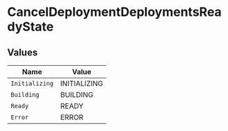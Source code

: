 # CancelDeploymentDeploymentsReadyState


## Values

| Name           | Value          |
| -------------- | -------------- |
| `Initializing` | INITIALIZING   |
| `Building`     | BUILDING       |
| `Ready`        | READY          |
| `Error`        | ERROR          |